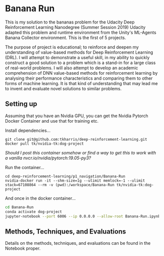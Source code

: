 # Banana Run

This is my solution to the bananas problem for the Udacity Deep Reinforcement Learning Nanodegree (Summer Session 2019) Udacity adapted this problem and runtime environment from the Unity's ML-Agents Banana Collector environment. This is the first of 5 projects.

The purpose of project is educational; to reinforce and deepen my understanding of value-based methods for Deep Reinforcement Learning (DRL). I will attempt to demonstrate a useful skill, in my ability to quickly construct a good solution to a problem which is a stand-in for a large class of real-world problems. I will also attempt to develop an academic comprehension of DNN value-based methods for reinforcement learning by analysing their performance characteristics and comparing them to other forms of machine learning. It is that kind of understanding that may lead me to invent and evaluate novel solutions to similar problems.

## Setting up

Assuming that you have an Nvidia GPU, you can get the Nvidia Pytorch Docker Container and use that for training etc.

Install dependencies...

```fish
git clone git@github.com:tkharris/deep-reinforcement-learning.git
docker pull tk/nvidia-tk:dog-project
```
_Should I post this container somehow or find a way to get this to work with a vanilla nvcr.io/nvidia/pytorch:19.05-py3?_

Run the container...

```fish
cd deep-reinforcement-learning/p1_navigation/Banana-Run
nvidia-docker run -it --shm-size=1g --ulimit memlock=-1 --ulimit stack=67108864 --rm -v (pwd):/workspace/Banana-Run tk/nvidia-tk:dog-project
```

And once in the docker container...

```bash
cd Banana-Run
conda activate dog-project
jupyter-notebook --port 6006 --ip 0.0.0.0 --allow-root Banana-Run.ipynb
```

## Methods, Techniques, and Evaluations

Details on the methods, techniques, and evaluations can be found in the Notebook proper.
